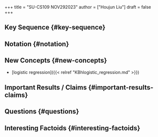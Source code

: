+++
title = "SU-CS109 NOV292023"
author = ["Houjun Liu"]
draft = false
+++

## Key Sequence {#key-sequence}


## Notation {#notation}


## New Concepts {#new-concepts}

-   [logistic regression]({{< relref "KBhlogistic_regression.md" >}})


## Important Results / Claims {#important-results-claims}


## Questions {#questions}


## Interesting Factoids {#interesting-factoids}
